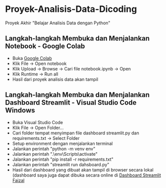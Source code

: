 # Proyek-Analisis-Data-Dicoding
Proyek Akhir "Belajar Analisis Data dengan Python"

## Langkah-langkah Membuka dan Menjalankan Notebook - Google Colab
- Buka [Google Colab](https://colab.research.google.com/)
- Klik File -> Open notebook
- Klik Upload -> Browse -> Cari file notebook.ipynb -> Open
- Klik Runtime -> Run all
- Hasil dari proyek analisis data akan tampil

## Langkah-langkah Membuka dan Menjalankan Dashboard Streamlit - Visual Studio Code Windows
- Buka Visual Studio Code
- Klik File -> Open Folder...
- Cari folder tempat menyimpan file dashboard streamlit.py dan requirements.txt -> Select Folder
- Setup environment dengan menjalankan terminal
- Jalankan perintah "python -m venv env"
- Jalankan perintah ".\env\Scripts\activate"
- Jalankan perintah "pip install -r requirements.txt"
- Jalankan perintah "streamlit run dahsboard.py"
- Hasil dari dashboard yang dibuat akan tampil di browser secara lokal (dashboard saya juga dapat dibuka secara online di [Dashboard Streamlit Faizal](https://faizaldicoding.streamlit.app/)
